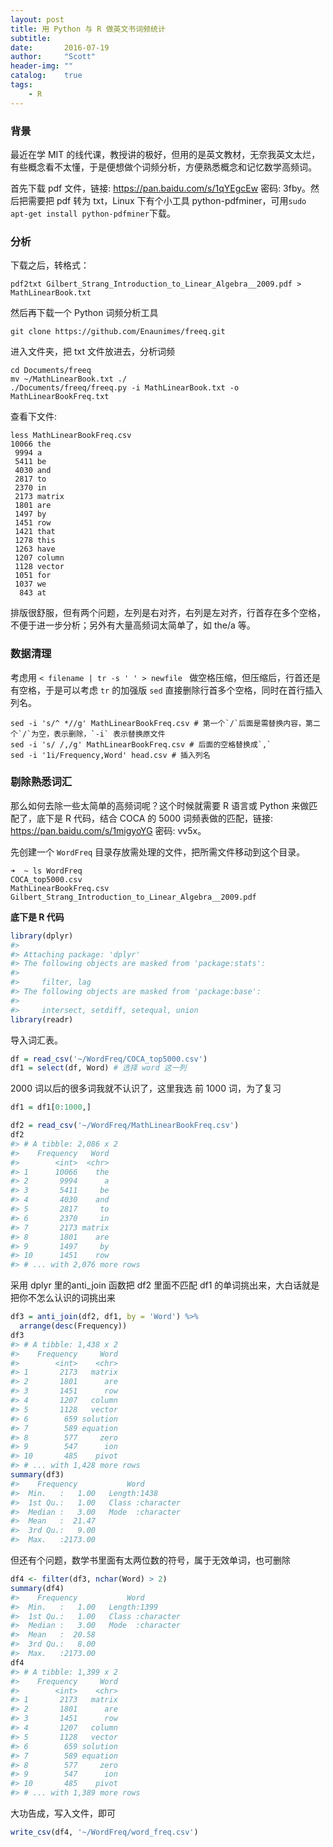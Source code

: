 ```yaml
---
layout: post
title: 用 Python 与 R 做英文书词频统计
subtitle: 
date:       2016-07-19
author:     "Scott"
header-img: ""
catalog:    true
tags:
    - R
---
```


### 背景

最近在学 MIT 的线代课，教授讲的极好，但用的是英文教材，无奈我英文太烂，有些概念看不太懂，于是便想做个词频分析，方便熟悉概念和记忆数学高频词。

首先下载 pdf 文件，链接: https://pan.baidu.com/s/1qYEgcEw 密码: 3fby。然后把需要把 pdf 转为 txt，Linux 下有个小工具 python-pdfminer，可用`sudo apt-get install python-pdfminer`下载。

### 分析

下载之后，转格式：

```
pdf2txt Gilbert_Strang_Introduction_to_Linear_Algebra__2009.pdf > MathLinearBook.txt
```

然后再下载一个 Python 词频分析工具

```
git clone https://github.com/Enaunimes/freeq.git
```

进入文件夹，把 txt 文件放进去，分析词频

```
cd Documents/freeq
mv ~/MathLinearBook.txt ./
./Documents/freeq/freeq.py -i MathLinearBook.txt -o MathLinearBookFreq.txt
```

查看下文件:

```
less MathLinearBookFreq.csv
10066 the
 9994 a
 5411 be
 4030 and
 2817 to
 2370 in
 2173 matrix
 1801 are
 1497 by
 1451 row
 1421 that
 1278 this
 1263 have
 1207 column
 1128 vector
 1051 for
 1037 we
  843 at
```

排版很舒服，但有两个问题，左列是右对齐，右列是左对齐，行首存在多个空格，不便于进一步分析；另外有大量高频词太简单了，如 the/a 等。

### 数据清理

考虑用 `< filename | tr -s ' ' > newfile ` 做空格压缩，但压缩后，行首还是有空格，于是可以考虑 `tr` 的加强版 `sed` 直接删除行首多个空格，同时在首行插入列名。

```
sed -i 's/^ *//g' MathLinearBookFreq.csv # 第一个`/`后面是需替换内容，第二个`/`为空，表示删除，`-i` 表示替换原文件
sed -i 's/ /,/g' MathLinearBookFreq.csv # 后面的空格替换成`,`
sed -i '1i/Frequency,Word' head.csv # 插入列名
```

### 剔除熟悉词汇

那么如何去除一些太简单的高频词呢？这个时候就需要 R 语言或 Python 来做匹配了，底下是 R 代码，结合 COCA 的 5000 词频表做的匹配，链接: https://pan.baidu.com/s/1migyoYG 密码: vv5x。

先创建一个 `WordFreq` 目录存放需处理的文件，把所需文件移动到这个目录。

```
➜  ~ ls WordFreq 
COCA_top5000.csv                                         MathLinearBookFreq.csv
Gilbert_Strang_Introduction_to_Linear_Algebra__2009.pdf
```

**底下是 R 代码**

```r
library(dplyr)
#> 
#> Attaching package: 'dplyr'
#> The following objects are masked from 'package:stats':
#> 
#>     filter, lag
#> The following objects are masked from 'package:base':
#> 
#>     intersect, setdiff, setequal, union
library(readr)
```

导入词汇表。

```r
df = read_csv('~/WordFreq/COCA_top5000.csv') 
df1 = select(df, Word) # 选择 word 这一列
```

2000 词以后的很多词我就不认识了，这里我选 前 1000 词，为了复习

```r
df1 = df1[0:1000,] 

df2 = read_csv('~/WordFreq/MathLinearBookFreq.csv')
df2
#> # A tibble: 2,086 x 2
#>    Frequency   Word
#>        <int>  <chr>
#> 1      10066    the
#> 2       9994      a
#> 3       5411     be
#> 4       4030    and
#> 5       2817     to
#> 6       2370     in
#> 7       2173 matrix
#> 8       1801    are
#> 9       1497     by
#> 10      1451    row
#> # ... with 2,076 more rows
```

采用 dplyr 里的anti_join 函数把 df2 里面不匹配 df1 的单词挑出来，大白话就是把你不怎么认识的词挑出来

```r
df3 = anti_join(df2, df1, by = 'Word') %>%
  arrange(desc(Frequency))
df3
#> # A tibble: 1,438 x 2
#>    Frequency     Word
#>        <int>    <chr>
#> 1       2173   matrix
#> 2       1801      are
#> 3       1451      row
#> 4       1207   column
#> 5       1128   vector
#> 6        659 solution
#> 7        589 equation
#> 8        577     zero
#> 9        547      ion
#> 10       485    pivot
#> # ... with 1,428 more rows
summary(df3)
#>    Frequency           Word          
#>  Min.   :   1.00   Length:1438       
#>  1st Qu.:   1.00   Class :character  
#>  Median :   3.00   Mode  :character  
#>  Mean   :  21.47                     
#>  3rd Qu.:   9.00                     
#>  Max.   :2173.00
```

但还有个问题，数学书里面有太两位数的符号，属于无效单词，也可删除

```r
df4 <- filter(df3, nchar(Word) > 2)
summary(df4)
#>    Frequency           Word          
#>  Min.   :   1.00   Length:1399       
#>  1st Qu.:   1.00   Class :character  
#>  Median :   3.00   Mode  :character  
#>  Mean   :  20.58                     
#>  3rd Qu.:   8.00                     
#>  Max.   :2173.00
df4
#> # A tibble: 1,399 x 2
#>    Frequency     Word
#>        <int>    <chr>
#> 1       2173   matrix
#> 2       1801      are
#> 3       1451      row
#> 4       1207   column
#> 5       1128   vector
#> 6        659 solution
#> 7        589 equation
#> 8        577     zero
#> 9        547      ion
#> 10       485    pivot
#> # ... with 1,389 more rows
```

大功告成，写入文件，即可

```r
write_csv(df4, '~/WordFreq/word_freq.csv')
```

